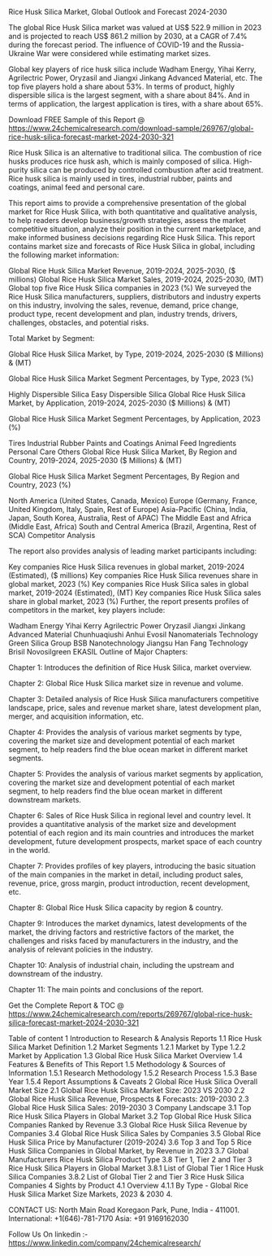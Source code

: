Rice Husk Silica Market, Global Outlook and Forecast 2024-2030

The global Rice Husk Silica market was valued at US$ 522.9 million in 2023 and is projected to reach US$ 861.2 million by 2030, at a CAGR of 7.4% during the forecast period. The influence of COVID-19 and the Russia-Ukraine War were considered while estimating market sizes.

Global key players of rice husk silica include Wadham Energy, Yihai Kerry, Agrilectric Power, Oryzasil and Jiangxi Jinkang Advanced Material, etc. The top five players hold a share about 53%. In terms of product, highly dispersible silica is the largest segment, with a share about 84%. And in terms of application, the largest application is tires, with a share about 65%.

Download FREE Sample of this Report @ https://www.24chemicalresearch.com/download-sample/269767/global-rice-husk-silica-forecast-market-2024-2030-321

Rice Husk Silica is an alternative to traditional silica. The combustion of rice husks produces rice husk ash, which is mainly composed of silica. High-purity silica can be produced by controlled combustion after acid treatment. Rice husk silica is mainly used in tires, industrial rubber, paints and coatings, animal feed and personal care.

This report aims to provide a comprehensive presentation of the global market for Rice Husk Silica, with both quantitative and qualitative analysis, to help readers develop business/growth strategies, assess the market competitive situation, analyze their position in the current marketplace, and make informed business decisions regarding Rice Husk Silica. This report contains market size and forecasts of Rice Husk Silica in global, including the following market information:

Global Rice Husk Silica Market Revenue, 2019-2024, 2025-2030, ($ millions)
Global Rice Husk Silica Market Sales, 2019-2024, 2025-2030, (MT)
Global top five Rice Husk Silica companies in 2023 (%)
We surveyed the Rice Husk Silica manufacturers, suppliers, distributors and industry experts on this industry, involving the sales, revenue, demand, price change, product type, recent development and plan, industry trends, drivers, challenges, obstacles, and potential risks.

Total Market by Segment:

Global Rice Husk Silica Market, by Type, 2019-2024, 2025-2030 ($ Millions) & (MT)

Global Rice Husk Silica Market Segment Percentages, by Type, 2023 (%)

Highly Dispersible Silica
Easy Dispersible Silica
Global Rice Husk Silica Market, by Application, 2019-2024, 2025-2030 ($ Millions) & (MT)

Global Rice Husk Silica Market Segment Percentages, by Application, 2023 (%)

Tires
Industrial Rubber
Paints and Coatings
Animal Feed Ingredients
Personal Care
Others
Global Rice Husk Silica Market, By Region and Country, 2019-2024, 2025-2030 ($ Millions) & (MT)

Global Rice Husk Silica Market Segment Percentages, By Region and Country, 2023 (%)

North America (United States, Canada, Mexico)
Europe (Germany, France, United Kingdom, Italy, Spain, Rest of Europe)
Asia-Pacific (China, India, Japan, South Korea, Australia, Rest of APAC)
The Middle East and Africa (Middle East, Africa)
South and Central America (Brazil, Argentina, Rest of SCA)
Competitor Analysis

The report also provides analysis of leading market participants including:

Key companies Rice Husk Silica revenues in global market, 2019-2024 (Estimated), ($ millions)
Key companies Rice Husk Silica revenues share in global market, 2023 (%)
Key companies Rice Husk Silica sales in global market, 2019-2024 (Estimated), (MT)
Key companies Rice Husk Silica sales share in global market, 2023 (%)
Further, the report presents profiles of competitors in the market, key players include:

Wadham Energy
Yihai Kerry
Agrilectric Power
Oryzasil
Jiangxi Jinkang Advanced Material
Chunhuaqiushi
Anhui Evosil Nanomaterials Technology
Green Silica Group
BSB Nanotechnology
Jiangsu Han Fang Technology
Brisil
Novosilgreen
EKASIL
Outline of Major Chapters:

Chapter 1: Introduces the definition of Rice Husk Silica, market overview.

Chapter 2: Global Rice Husk Silica market size in revenue and volume.

Chapter 3: Detailed analysis of Rice Husk Silica manufacturers competitive landscape, price, sales and revenue market share, latest development plan, merger, and acquisition information, etc.

Chapter 4: Provides the analysis of various market segments by type, covering the market size and development potential of each market segment, to help readers find the blue ocean market in different market segments.

Chapter 5: Provides the analysis of various market segments by application, covering the market size and development potential of each market segment, to help readers find the blue ocean market in different downstream markets.

Chapter 6: Sales of Rice Husk Silica in regional level and country level. It provides a quantitative analysis of the market size and development potential of each region and its main countries and introduces the market development, future development prospects, market space of each country in the world.

Chapter 7: Provides profiles of key players, introducing the basic situation of the main companies in the market in detail, including product sales, revenue, price, gross margin, product introduction, recent development, etc.

Chapter 8: Global Rice Husk Silica capacity by region & country.

Chapter 9: Introduces the market dynamics, latest developments of the market, the driving factors and restrictive factors of the market, the challenges and risks faced by manufacturers in the industry, and the analysis of relevant policies in the industry.

Chapter 10: Analysis of industrial chain, including the upstream and downstream of the industry.

Chapter 11: The main points and conclusions of the report.

Get the Complete Report & TOC @ https://www.24chemicalresearch.com/reports/269767/global-rice-husk-silica-forecast-market-2024-2030-321

Table of content
1 Introduction to Research & Analysis Reports
1.1 Rice Husk Silica Market Definition
1.2 Market Segments
1.2.1 Market by Type
1.2.2 Market by Application
1.3 Global Rice Husk Silica Market Overview
1.4 Features & Benefits of This Report
1.5 Methodology & Sources of Information
1.5.1 Research Methodology
1.5.2 Research Process
1.5.3 Base Year
1.5.4 Report Assumptions & Caveats
2 Global Rice Husk Silica Overall Market Size
2.1 Global Rice Husk Silica Market Size: 2023 VS 2030
2.2 Global Rice Husk Silica Revenue, Prospects & Forecasts: 2019-2030
2.3 Global Rice Husk Silica Sales: 2019-2030
3 Company Landscape
3.1 Top Rice Husk Silica Players in Global Market
3.2 Top Global Rice Husk Silica Companies Ranked by Revenue
3.3 Global Rice Husk Silica Revenue by Companies
3.4 Global Rice Husk Silica Sales by Companies
3.5 Global Rice Husk Silica Price by Manufacturer (2019-2024)
3.6 Top 3 and Top 5 Rice Husk Silica Companies in Global Market, by Revenue in 2023
3.7 Global Manufacturers Rice Husk Silica Product Type
3.8 Tier 1, Tier 2 and Tier 3 Rice Husk Silica Players in Global Market
3.8.1 List of Global Tier 1 Rice Husk Silica Companies
3.8.2 List of Global Tier 2 and Tier 3 Rice Husk Silica Companies
4 Sights by Product
4.1 Overview
4.1.1 By Type - Global Rice Husk Silica Market Size Markets, 2023 & 2030
4.

CONTACT US:
North Main Road Koregaon Park, Pune, India - 411001.
International: +1(646)-781-7170
Asia: +91 9169162030

Follow Us On linkedin :- https://www.linkedin.com/company/24chemicalresearch/
